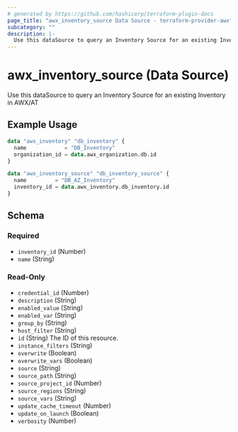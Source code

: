 ```yaml
---
# generated by https://github.com/hashicorp/terraform-plugin-docs
page_title: "awx_inventory_source Data Source - terraform-provider-awx"
subcategory: ""
description: |-
  Use this dataSource to query an Inventory Source for an existing Inventory in AWX/AT
---
```


# awx_inventory_source (Data Source)

Use this dataSource to query an Inventory Source for an existing Inventory in AWX/AT

## Example Usage

```terraform
data "awx_inventory" "db_inventory" {
  name            = "DB_Inventory"
  organization_id = data.awx_organization.db.id
}

data "awx_inventory_source" "db_inventory_source" {
  name         = "DB_AZ_Inventory"
  inventory_id = data.awx_inventory.db_inventory.id
}
```

<!-- schema generated by tfplugindocs -->
## Schema

### Required

- `inventory_id` (Number)
- `name` (String)

### Read-Only

- `credential_id` (Number)
- `description` (String)
- `enabled_value` (String)
- `enabled_var` (String)
- `group_by` (String)
- `host_filter` (String)
- `id` (String) The ID of this resource.
- `instance_filters` (String)
- `overwrite` (Boolean)
- `overwrite_vars` (Boolean)
- `source` (String)
- `source_path` (String)
- `source_project_id` (Number)
- `source_regions` (String)
- `source_vars` (String)
- `update_cache_timeout` (Number)
- `update_on_launch` (Boolean)
- `verbosity` (Number)
